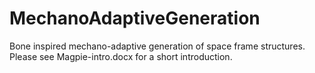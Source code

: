 # MechanoAdaptiveGeneration
Bone inspired mechano-adaptive generation of space frame structures. Please see Magpie-intro.docx for a short introduction.
